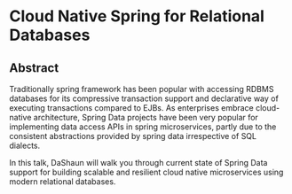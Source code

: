 # Cloud Native Spring for Relational Databases

## Abstract
 
Traditionally spring framework has been popular with accessing RDBMS databases
for its compressive transaction support and declarative way of executing transactions compared to EJBs.
As enterprises embrace cloud-native architecture,
Spring Data projects have been very popular for implementing data access APIs in spring microservices,
partly due to the consistent abstractions provided by spring data irrespective of SQL dialects.

In this talk, DaShaun will walk you through current state of Spring Data support
for building scalable and resilient cloud native microservices using modern relational databases. 

